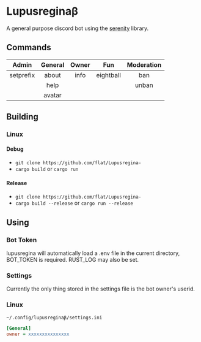 # Lupusreginaβ

A general purpose discord bot using the [serenity](https://github.com/serenity-rs/serenity) library. 

## Commands

| Admin | General | Owner | Fun | Moderation |
| :---: | :---:  | :--: | :--: | :--: |
| setprefix | about  | info | eightball | ban |
| | help  | | | unban |
| | avatar | | | |


## Building

### Linux

#### Debug
* `git clone https://github.com/flat/Lupusregina-`
* `cargo build` or `cargo run`

#### Release
* `git clone https://github.com/flat/Lupusregina-`
* `cargo build --release` or `cargo run --release`

## Using

### Bot Token
lupusregina will automatically load a .env file in the current directory, BOT_TOKEN is required. RUST_LOG may also be set.

### Settings
Currently the only thing stored in the settings file is the bot owner's userid.

### Linux
`~/.config/lupusreginaβ/settings.ini`

```ini
[General]
owner = xxxxxxxxxxxxxxx
```